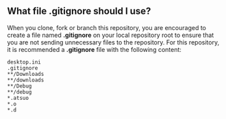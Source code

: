 ## What file .gitignore should I use?

When you clone, fork or branch this repository, you are encouraged to create a file named **.gitignore** on your local repository root to ensure that you are not sending unnecessary files to the repository. For this repository, it is recommended a **.gitignore** file with the following content:

    desktop.ini
    .gitignore
    **/Downloads
    **/downloads
    **/Debug
    **/debug
    *.atsuo
    *.o
    *.d